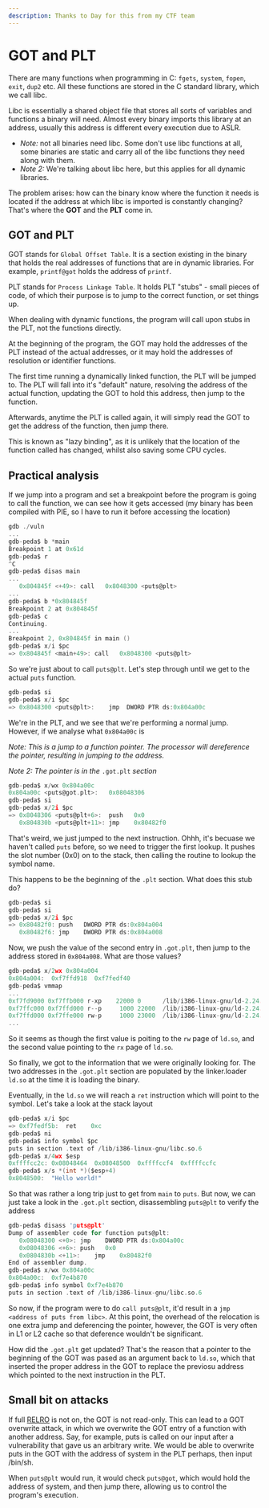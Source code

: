 ```yaml
---
description: Thanks to Day for this from my CTF team
---
```


# GOT and PLT

There are many functions when programming in C: `fgets`, `system`, `fopen`, `exit`, `dup2` etc. All these functions are stored in the C standard library, which we call libc.

Libc is essentially a shared object file that stores all sorts of variables and functions a binary will need. Almost every binary imports this library at an address, usually this address is different every execution due to ASLR.

* _Note:_ not all binaries need libc. Some don't use libc functions at all, some binaries are static and carry all of the libc functions they need along with them.
*  _Note 2:_ We're talking about libc here, but this applies for all dynamic libraries.

The problem arises: how can the binary know where the function it needs is located if the address at which libc is imported is constantly changing? That's where the **GOT** and the **PLT** come in.

## GOT and PLT

GOT stands for `Global Offset Table`. It is a section existing in the binary that holds the real addresses of functions that are in dynamic libraries. For example, `printf@got` holds the address of `printf`.

PLT stands for `Process Linkage Table`. It holds PLT "stubs" - small pieces of code, of which their purpose is to jump to the correct function, or set things up.

When dealing with dynamic functions, the program will call upon stubs in the PLT, not the functions directly.

At the beginning of the program, the GOT may hold the addresses of the PLT instead of the actual addresses, or it may hold the addresses of resolution or identifier functions.

The first time running a dynamically linked function, the PLT will be jumped to. The PLT will fall into it's "default" nature, resolving the address of the actual function, updating the GOT to hold this address, then jump to the function.

Afterwards, anytime the PLT is called again, it will simply read the GOT to get the address of the function, then jump there.

This is known as "lazy binding", as it is unlikely that the location of the function called has changed, whilst also saving some CPU cycles.

## Practical analysis

If we jump into a program and set a breakpoint before the program is going to call the function, we can see how it gets accessed \(my binary has been compiled with PIE, so I have to run it before accessing the location\)

```c
gdb ./vuln
...
gdb-peda$ b *main
Breakpoint 1 at 0x61d
gdb-peda$ r
^C
gdb-peda$ disas main
...
   0x804845f <+49>:	call   0x8048300 <puts@plt>
...
gdb-peda$ b *0x804845f
Breakpoint 2 at 0x804845f
gdb-peda$ c
Continuing.
...
Breakpoint 2, 0x804845f in main ()
gdb-peda$ x/i $pc
=> 0x804845f <main+49>:	call   0x8048300 <puts@plt>
```

So we're just about to call `puts@plt`. Let's step through until we get to the actual `puts` function.

```c
gdb-peda$ si
gdb-peda$ x/i $pc
=> 0x8048300 <puts@plt>:	jmp  DWORD PTR ds:0x804a00c
```

We're in the PLT, and we see that we're performing a normal jump. However, if we analyse what `0x804a00c` is

_Note: This is a jump to a function pointer. The processor will dereference the pointer, resulting in jumping to the address._

_Note 2: The pointer is in the_ `.got.plt` _section_

```c
gdb-peda$ x/wx 0x804a00c
0x804a00c <puts@got.plt>:	0x08048306
gdb-peda$ si
gdb-peda$ x/2i $pc
=> 0x8048306 <puts@plt+6>:	push   0x0
   0x804830b <puts@plt+11>:	jmp    0x80482f0
```

That's weird, we just jumped to the next instruction. Ohhh, it's becuase we haven't called `puts` before, so we need to trigger the first lookup. It pushes the slot number \(0x0\) on to the stack, then calling the routine to lookup the symbol name.

This happens to be the beginning of the `.plt` section. What does this stub do?

```c
gdb-peda$ si
gdb-peda$ si
gdb-peda$ x/2i $pc
=> 0x80482f0: push   DWORD PTR ds:0x804a004
   0x80482f6: jmp    DWORD PTR ds:0x804a008
```

Now, we push the value of the second entry in `.got.plt`, then jump to the address stored in `0x804a008`. What are those values?

```c
gdb-peda$ x/2wx 0x804a004
0x804a004:  0xf7ffd918  0xf7fedf40
gdb-peda$ vmmap
...
0xf7fd9000 0xf7ffb000 r-xp    22000 0      /lib/i386-linux-gnu/ld-2.24.so
0xf7ffc000 0xf7ffd000 r--p     1000 22000  /lib/i386-linux-gnu/ld-2.24.so
0xf7ffd000 0xf7ffe000 rw-p     1000 23000  /lib/i386-linux-gnu/ld-2.24.so
...
```

So it seems as though the first value is poiting to the `rw` page of `ld.so`, and the second value pointing to the `rx` page of `ld.so`.

So finally, we got to the information that we were originally looking for. The two addresses in the `.got.plt` section are populated by the linker.loader `ld.so` at the time it is loading the binary.

Eventually, in the `ld.so` we will reach a `ret` instruction which will point to the symbol. Let's take a look at the stack layout

```c
gdb-peda$ x/i $pc
=> 0xf7fedf5b:  ret    0xc
gdb-peda$ ni
gdb-peda$ info symbol $pc
puts in section .text of /lib/i386-linux-gnu/libc.so.6
gdb-peda$ x/4wx $esp
0xffffcc2c: 0x08048464  0x08048500  0xffffccf4  0xffffccfc
gdb-peda$ x/s *(int *)($esp+4)
0x8048500:  "Hello world!"
```

So that was rather a long trip just to get from `main` to `puts`. But now, we can just take a look in the `.got.plt` section, disassembling `puts@plt` to verify the address

```c
gdb-peda$ disass 'puts@plt'
Dump of assembler code for function puts@plt:
   0x08048300 <+0>:	jmp    DWORD PTR ds:0x804a00c
   0x08048306 <+6>:	push   0x0
   0x0804830b <+11>:	jmp    0x80482f0
End of assembler dump.
gdb-peda$ x/wx 0x804a00c
0x804a00c:	0xf7e4b870
gdb-peda$ info symbol 0xf7e4b870
puts in section .text of /lib/i386-linux-gnu/libc.so.6
```

So now, if the program were to do `call puts@plt`, it'd result in a `jmp <address of puts from libc>`. At this point, the overhead of the relocation is one extra jump and deferencing the pointer, however, the GOT is very often in L1 or L2 cache so that deference wouldn't be significant.

How did the `.got.plt` get updated? That's the reason that a pointer to the beginning of the GOT was pased as an argument back to `ld.so`, which that inserted the proper address in the GOT to replace the previosu address which pointed to the next instruction in the PLT.

## Small bit on attacks

If full [RELRO](../untitled/relro.md) is not on, the GOT is not read-only. This can lead to a GOT overwrite attack, in which we overwrite the GOT entry of a function with another address. Say, for example, puts is called on our input after a vulnerability that gave us an arbitrary write. We would be able to overwrite puts in the GOT with the address of system in the PLT perhaps, then input /bin/sh.

When `puts@plt` would run, it would check `puts@got`, which would hold the address of system, and then jump there, allowing us to control the program's execution.

